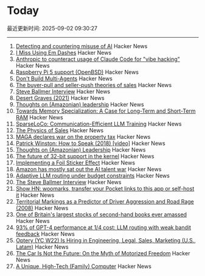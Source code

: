 # Today

最近更新时间: 2025-09-02 09:30:27

--- 
1. [Detecting and countering misuse of AI](https://www.anthropic.com/news/detecting-countering-misuse-aug-2025) Hacker News
2. [I Miss Using Em Dashes](https://bassi.li/articles/i-miss-using-em-dashes) Hacker News
3. [Anthropic to counteract usage of Claude Code for "vibe hacking"](https://www.anthropic.com/news/detecting-countering-misuse-aug-2025) Hacker News
4. [Raspberry Pi 5 support (OpenBSD)](https://marc.info/?l=openbsd-cvs&m=175675287220070&w=2) Hacker News
5. [Don't Build Multi-Agents](https://cognition.ai/blog/dont-build-multi-agents) Hacker News
6. [The buyer-pull and seller-push theories of sales](https://howtogrow.substack.com/p/the-physics-of-sales) Hacker News
7. [Steve Ballmer Interview](https://www.acquired.fm/episodes/the-steve-ballmer-interview) Hacker News
8. [Desert Graves (2021)](https://www.desertmountaineer.com/2021/08/06/graves/) Hacker News
9. [Thoughts on (Amazonian) leadership](https://www.daemonology.net/blog/2025-09-01-Thoughts-on-Amazonian-Leadership.html) Hacker News
10. [Towards Memory Specialization: A Case for Long-Term and Short-Term RAM](https://arxiv.org/abs/2508.02992) Hacker News
11. [SparseLoCo: Communication-Efficient LLM Training](https://arxiv.org/abs/2508.15706) Hacker News
12. [The Physics of Sales](https://howtogrow.substack.com/p/the-physics-of-sales) Hacker News
13. [MAGA declares war on the property tax](https://www.urbanproxima.com/p/maga-declares-war-on-the-property) Hacker News
14. [Patrick Winston: How to Speak (2018) [video]](https://www.youtube.com/watch?v=Unzc731iCUY) Hacker News
15. [Thoughts on (Amazonian) Leadership](https://www.daemonology.net/blog/2025-09-01-Thoughts-on-Amazonian-Leadership.html) Hacker News
16. [The future of 32-bit support in the kernel](https://lwn.net/SubscriberLink/1035727/4837b0d3dccf1cbb/) Hacker News
17. [Implementing a Foil Sticker Effect](https://www.4rknova.com/blog/2025/08/30/foil-sticker) Hacker News
18. [Amazon has mostly sat out the AI talent war](https://www.businessinsider.com/amazon-ai-talent-wars-internal-document-2025-8) Hacker News
19. [Adaptive LLM routing under budget constraints](https://arxiv.org/abs/2508.21141) Hacker News
20. [The Steve Ballmer Interview](https://www.acquired.fm/episodes/the-steve-ballmer-interview) Hacker News
21. [Show HN: woomarks, transfer your Pocket links to this app or self-host it](https://woomarks.com) Hacker News
22. [Territorial Markings as a Predictor of Driver Aggression and Road Rage (2008)](https://onlinelibrary.wiley.com/doi/abs/10.1111/j.1559-1816.2008.00364.x?prevSearch=allfield%3A%28szlemko%29) Hacker News
23. [One of Britain's largest stocks of second-hand books ever amassed](https://www.worldofinteriors.com/story/richard-axe-second-hand-books-yorkshire) Hacker News
24. [93% of GPT-4 performance at 1/4 cost: LLM routing with weak bandit feedback](https://arxiv.org/abs/2508.21141) Hacker News
25. [Optery (YC W22) Is Hiring in Engineering, Legal, Sales, Marketing (U.S., Latam)](https://www.optery.com/careers/) Hacker News
26. [The Car Is Not the Future: On the Myth of Motorized Freedom](https://blog.scaramuzza.me/articles/the_car_is_not_the_future.html) Hacker News
27. [A Unique, High-Tech (Family) Computer](https://nicole.express/2025/a-computer-in-your-home.html) Hacker News
